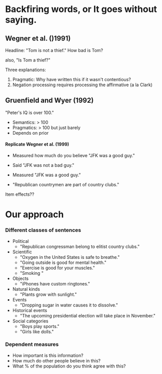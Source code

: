 # Backfiring words, or It goes without saying.


## Wegner et al. ()1991)

Headline: "Tom is not a thief." How bad is Tom?

also, 
"Is Tom a thief?"

Three explanations:

1. Pragmatic: Why have written this if it wasn't contentious?
2. Negation processing requires processing the affirmative (a la Clark)

## Gruenfield and Wyer (1992)

"Peter's IQ is over 100."

+ Semantics: > 100
+ Pragmatics: > 100 but just barely
+ Depends on prior

#### Replicate Wegner et al. (1999)

+ Measured how much do you believe "JFK was a good guy."
+ Said "JFK was not a bad guy."
+ Measured "JFK was a good guy."

+ "Republican countrymen are part of country clubs."

Item effects??


# Our approach

### Different classes of sentences

+ Political
	+ "Republican congressman belong to elitist country clubs."
+ Scientific
	+ "Oxygen in the United States is safe to breathe."
	+ "Going outside is good for mental health."
	+ "Exercise is good for your muscles."
	+ "Smoking "
+ Objects
	+ "iPhones have custom ringtones."	
+ Natural kinds
	+ "Plants grow with sunlight."
+ Events
	+ "Dropping sugar in water causes it to dissolve."
+ Historical events
	+ "The upcoming presidential election will take place in November."
+ Social categories
	+ "Boys play sports."
	+ "Girls like dolls."
	

	
### Dependent measures

+ How important is this information?
+ How much do other people believe in this?
+ What % of the population do you think agree with this?
